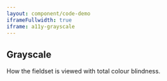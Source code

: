 ```yaml
---
layout: component/code-demo
iframeFullwidth: true
iframe: a11y-grayscale
---
```

## Grayscale

How the fieldset is viewed with total colour blindness.
